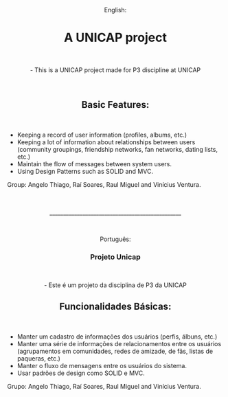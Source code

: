 <p align="center"> English: <p/>
<h1 align="center">A UNICAP project</h1> <br/> 

<p align="center">- This is a UNICAP project made for P3 discipline at UNICAP</p><br/>

<h2 align= "center"> Basic Features: </h2> <br/>

- Keeping a record of user information (profiles, albums, etc.)
- Keeping a lot of information about relationships between users (community groupings, friendship networks, fan networks, dating lists, etc.)
- Maintain the flow of messages between system users.
- Using Design Patterns such as SOLID and MVC.


Group: Angelo Thiago, Raí Soares, Raul Miguel and Vinícius Ventura.  <br/>  <br/>  <br/> 

 <p align ="center">________________________________________________</p><br/>

<p align="center"> Português: <p/>
<h3 align="center">Projeto Unicap</h3> <br/> 

<p align="center">- Este é um projeto da disciplina de P3 da UNICAP</p>
<h2 align= "center"> Funcionalidades Básicas: </h2> <br/>

- Manter um cadastro de informações dos usuários (perfis, álbuns, etc.)
- Manter uma série de informações de relacionamentos entre os usuários (agrupamentos em comunidades, redes de amizade, de fãs, listas de paqueras, etc.)
- Manter o fluxo de mensagens entre os usuários do sistema.
- Usar padrões de design como SOLID e MVC.

Grupo: Angelo Thiago, Raí Soares, Raul Miguel and Vinícius Ventura.
